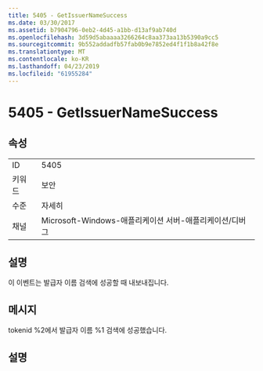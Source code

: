 ```yaml
---
title: 5405 - GetIssuerNameSuccess
ms.date: 03/30/2017
ms.assetid: b7904796-0eb2-4d45-a1bb-d13af9ab740d
ms.openlocfilehash: 3d59d5abaaaa3266264c8aa373aa13b5390a9cc5
ms.sourcegitcommit: 9b552addadfb57fab0b9e7852ed4f1f1b8a42f8e
ms.translationtype: MT
ms.contentlocale: ko-KR
ms.lasthandoff: 04/23/2019
ms.locfileid: "61955284"
---
```

# <a name="5405---getissuernamesuccess"></a>5405 - GetIssuerNameSuccess
## <a name="properties"></a>속성  
  
|||  
|-|-|  
|ID|5405|  
|키워드|보안|  
|수준|자세히|  
|채널|Microsoft-Windows-애플리케이션 서버-애플리케이션/디버그|  
  
## <a name="description"></a>설명  
 이 이벤트는 발급자 이름 검색에 성공할 때 내보내집니다.  
  
## <a name="message"></a>메시지  
 tokenid %2에서 발급자 이름 %1 검색에 성공했습니다.  
  
## <a name="details"></a>설명
